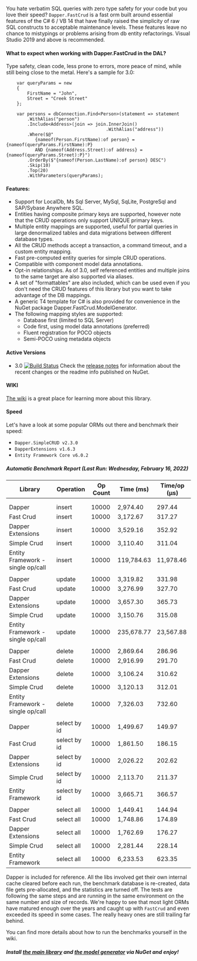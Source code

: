 You hate verbatim SQL queries with zero type safety for your code but you love their speed? ``Dapper.FastCrud`` is a fast orm built around essential features of the C# 6 / VB 14 that have finally raised the simplicity of raw SQL constructs to acceptable maintenance levels. These features leave no chance to mistypings or problems arising from db entity refactorings.
Visual Studio 2019 and above is recommended. 

#### What to expect when working with Dapper.FastCrud in the DAL? 
Type safety, clean code, less prone to errors, more peace of mind, while still being close to the metal. Here's a sample for 3.0:
```
    var queryParams = new 
    {
        FirstName = "John",
        Street = "Creek Street"
    };

    var persons = dbConnection.Find<Person>(statement => statement
        .WithAlias("person")
        .Include<Address>(join => join.InnerJoin()
                                      .WithAlias("address"))
        .Where($@"
           {nameof(Person.FirstName):of person} = {nameof(queryParams.FirstName):P} 
           AND {nameof(Address.Street):of address} = {nameof(queryParams.Street):P}")  
        .OrderBy($"{nameof(Person.LastName):of person} DESC")  
        .Skip(10)  
        .Top(20)  
        .WithParameters(queryParams);
```

#### Features:
- Support for LocalDb, Ms Sql Server, MySql, SqLite, PostgreSql and SAP/Sybase Anywhere SQL.
- Entities having composite primary keys are supported, however note that the CRUD operations only support UNIQUE primary keys.
- Multiple entity mappings are supported, useful for partial queries in large denormalized tables and data migrations between different database types.
- All the CRUD methods accept a transaction, a command timeout, and a custom entity mapping.
- Fast pre-computed entity queries for simple CRUD operations.
- Compatible with component model data annotations.
- Opt-in relationships. As of 3.0, self referenced entities and multiple joins to the same target are also supported via aliases.
- A set of "formattables" are also included, which can be used even if you don't need the CRUD features of this library but you want to take advantage of the DB mappings.
- A generic T4 template for C# is also provided for convenience in the NuGet package Dapper.FastCrud.ModelGenerator.
- The following mapping styles are supported:
  - Database first (limited to SQL Server)
  - Code first, using model data annotations (preferred)
  - Fluent registration for POCO objects
  - Semi-POCO using metadata objects


#### Active Versions
- 3.0 [![Build Status](https://moonstorm.visualstudio.com/FastCrud/_apis/build/status/Release%20Branch%20Build%20Pipeline?repoName=MoonStorm%2FFastCrud&branchName=release)](https://moonstorm.visualstudio.com/FastCrud/_build/latest?definitionId=10&repoName=MoonStorm%2FFastCrud&branchName=release)
Check the [release notes](https://github.com/MoonStorm/FastCrud/wiki/Release-notes) for information about the recent changes or the readme info published on NuGet. 

#### WIKI
[The wiki](https://github.com/MoonStorm/FastCrud/wiki) is a great place for learning more about this library.


#### Speed
Let's have a look at some popular ORMs out there and benchmark their speed:  

- ``Dapper.SimpleCRUD v2.3.0``
- ``DapperExtensions v1.6.3 ``
- ``Entity Framework Core v6.0.2`` 

##### Automatic Benchmark Report (Last Run: Wednesday, February 16, 2022)

|  Library   |  Operation | Op Count |Time (ms) | Time/op (μs) |
|------------|------------|----------|----------|--------------|
| <a name="new_entry_marker"/> |
||||||
| Dapper | insert | 10000 | 2,974.40 | 297.44 |
| Fast Crud | insert | 10000 | 3,172.67 | 317.27 |
| Dapper Extensions | insert | 10000 | 3,529.16 | 352.92 |
| Simple Crud | insert | 10000 | 3,110.40 | 311.04 |
| Entity Framework - single op/call | insert | 10000 | 119,784.63 | 11,978.46 |
||||||
| Dapper | update | 10000 | 3,319.82 | 331.98 |
| Fast Crud | update | 10000 | 3,276.99 | 327.70 |
| Dapper Extensions | update | 10000 | 3,657.30 | 365.73 |
| Simple Crud | update | 10000 | 3,150.76 | 315.08 |
| Entity Framework - single op/call | update | 10000 | 235,678.77 | 23,567.88 |
||||||
| Dapper | delete | 10000 | 2,869.64 | 286.96 |
| Fast Crud | delete | 10000 | 2,916.99 | 291.70 |
| Dapper Extensions | delete | 10000 | 3,106.24 | 310.62 |
| Simple Crud | delete | 10000 | 3,120.13 | 312.01 |
| Entity Framework - single op/call | delete | 10000 | 7,326.03 | 732.60 |
||||||
| Dapper | select by id | 10000 | 1,499.67 | 149.97 |
| Fast Crud | select by id | 10000 | 1,861.50 | 186.15 |
| Dapper Extensions | select by id | 10000 | 2,026.22 | 202.62 |
| Simple Crud | select by id | 10000 | 2,113.70 | 211.37 |
| Entity Framework | select by id | 10000 | 3,665.71 | 366.57 |
||||||
| Dapper | select all | 10000 | 1,449.41 | 144.94 |
| Fast Crud | select all | 10000 | 1,748.86 | 174.89 |
| Dapper Extensions | select all | 10000 | 1,762.69 | 176.27 |
| Simple Crud | select all | 10000 | 2,281.44 | 228.14 |
| Entity Framework | select all | 10000 | 6,233.53 | 623.35 |

Dapper is included for reference. All the libs involved get their own internal cache cleared before each run, the benchmark database is re-created, data file gets pre-allocated, and the statistics are turned off.
The tests are following the same steps and are running in the same environment on the same number and size of records.
We're happy to see that most light ORMs have matured enough over the years and caught up with ``FastCrud`` and even exceeded its speed in some cases. 
The really heavy ones are still trailing far behind.

You can find more details about how to run the benchmarks yourself in the wiki.

##### Install [the main library](https://www.nuget.org/packages/Dapper.FastCrud/) and [the model generator](https://www.nuget.org/packages/Dapper.FastCrud.ModelGenerator/) via NuGet and enjoy!

